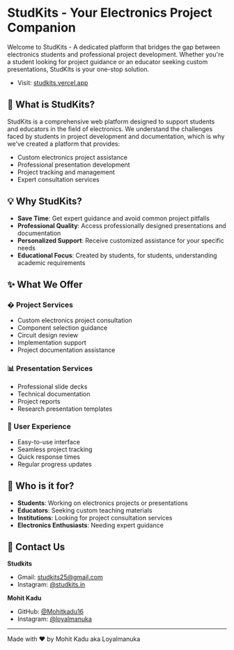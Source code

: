 # StudKits - Your Electronics Project Companion

Welcome to StudKits - A dedicated platform that bridges the gap between electronics students and professional project development. Whether you're a student looking for project guidance or an educator seeking custom presentations, StudKits is your one-stop solution.
- Visit: [studkits.vercel.app](https://studkits.vercel.app/)

<!-- ![StudKits Preview]()) -->

## 🎯 What is StudKits?

StudKits is a comprehensive web platform designed to support students and educators in the field of electronics. We understand the challenges faced by students in project development and documentation, which is why we've created a platform that provides:

- Custom electronics project assistance
- Professional presentation development
- Project tracking and management
- Expert consultation services

## 💡 Why StudKits?

- **Save Time**: Get expert guidance and avoid common project pitfalls
- **Professional Quality**: Access professionally designed presentations and documentation
- **Personalized Support**: Receive customized assistance for your specific needs
- **Educational Focus**: Created by students, for students, understanding academic requirements

## ✨ What We Offer

### � Project Services
- Custom electronics project consultation
- Component selection guidance
- Circuit design review
- Implementation support
- Project documentation assistance

### 📊 Presentation Services
- Professional slide decks
- Technical documentation
- Project reports
- Research presentation templates

### 📱 User Experience
- Easy-to-use interface
- Seamless project tracking
- Quick response times
- Regular progress updates

## 👥 Who is it for?

- **Students**: Working on electronics projects or presentations
- **Educators**: Seeking custom teaching materials
- **Institutions**: Looking for project consultation services
- **Electronics Enthusiasts**: Needing expert guidance

## 👥 Contact Us

**Studkits**
- Gmail: studkits25@gmail.com
- Instagram: [@studkits.in](https://www.instagram.com/studkits.in/)

**Mohit Kadu**
- GitHub: [@Mohitkadu16](https://github.com/Mohitkadu16)
- Instagram: [@loyalmanuka](https://www.instagram.com/loyalmanuka/)

---

Made with ❤️ by Mohit Kadu aka Loyalmanuka
